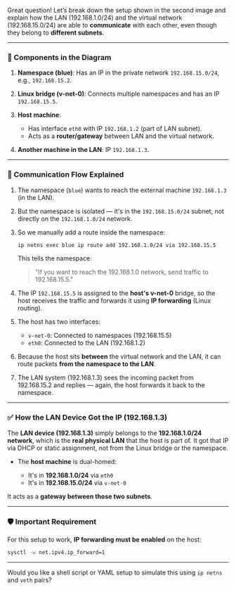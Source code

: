 Great question! Let’s break down the setup shown in the second image and explain how the LAN (192.168.1.0/24) and the virtual network (192.168.15.0/24) are able to **communicate** with each other, even though they belong to **different subnets**.

---

### 📌 Components in the Diagram

1. **Namespace (blue)**: Has an IP in the private network `192.168.15.0/24`, e.g., `192.168.15.2`.
2. **Linux bridge (v-net-0)**: Connects multiple namespaces and has an IP `192.168.15.5`.
3. **Host machine**:

   * Has interface `eth0` with IP `192.168.1.2` (part of LAN subnet).
   * Acts as a **router/gateway** between LAN and the virtual network.
4. **Another machine in the LAN**: IP `192.168.1.3`.

---

### 🔄 Communication Flow Explained

1. The namespace (`blue`) wants to reach the external machine `192.168.1.3` (in the LAN).

2. But the namespace is isolated — it's in the `192.168.15.0/24` subnet, not directly on the `192.168.1.0/24` network.

3. So we manually add a route inside the namespace:

   ```bash
   ip netns exec blue ip route add 192.168.1.0/24 via 192.168.15.5
   ```

   This tells the namespace:

   > "If you want to reach the 192.168.1.0 network, send traffic to 192.168.15.5."

4. The IP `192.168.15.5` is assigned to the **host's v-net-0** bridge, so the host receives the traffic and forwards it using **IP forwarding** (Linux routing).

5. The host has two interfaces:

   * `v-net-0`: Connected to namespaces (192.168.15.5)
   * `eth0`: Connected to the LAN (192.168.1.2)

6. Because the host sits **between** the virtual network and the LAN, it can route packets **from the namespace to the LAN**.

7. The LAN system (192.168.1.3) sees the incoming packet from 192.168.15.2 and replies — again, the host forwards it back to the namespace.

---

### ✅ How the LAN Device Got the IP (192.168.1.3)

The **LAN device (192.168.1.3)** simply belongs to the **192.168.1.0/24 network**, which is the **real physical LAN** that the host is part of. It got that IP via DHCP or static assignment, not from the Linux bridge or the namespace.

* The **host machine** is dual-homed:

  * It's in **192.168.1.0/24** via `eth0`
  * It's in **192.168.15.0/24** via `v-net-0`

It acts as a **gateway between those two subnets**.

---

### 🛡️ Important Requirement

For this setup to work, **IP forwarding must be enabled** on the host:

```bash
sysctl -w net.ipv4.ip_forward=1
```

---

Would you like a shell script or YAML setup to simulate this using `ip netns` and `veth` pairs?
